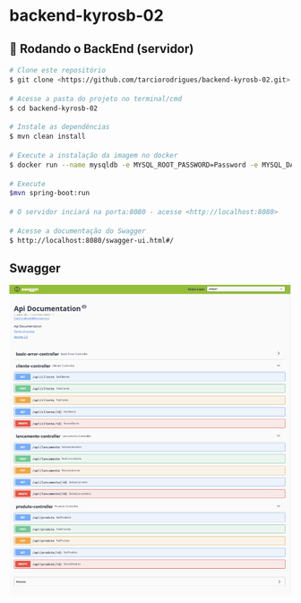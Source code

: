 # backend-kyrosb-02

## 🎲 Rodando o BackEnd (servidor)

```bash
# Clone este repositório
$ git clone <https://github.com/tarciorodrigues/backend-kyrosb-02.git>

# Acesse a pasta do projeto no terminal/cmd
$ cd backend-kyrosb-02

# Instale as dependências
$ mvn clean install

# Execute a instalação da imagem no docker
$ docker run --name mysqldb -e MYSQL_ROOT_PASSWORD=Password -e MYSQL_DATABASE=mydb -d -p 3306:3306 mysql:latest

# Execute
$mvn spring-boot:run

# O servidor inciará na porta:8080 - acesse <http://localhost:8080>

# Acesse a documentação do Swagger 
$ http://localhost:8080/swagger-ui.html#/
```

## Swagger
<p align="center">
<img alt="Tela do Swagger" src="https://github.com/tarciorodrigues/kyrosb-02-frontend/blob/master/public/swagger.png">
</p>
